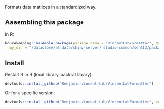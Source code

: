 Formats data matrices in a standardized way.

## Assembling this package
In R:
``` r
housekeeping::assemble_package(package_name = "VincentLabFormatter", my_version = "0.0-1",
  my_dir = "/datastore/alldata/shiny-server/rstudio-common/sent13/packages/VincentLabFormatter")
```

## Install
Restart R
In R (local library, packrat library):
``` r
devtools::install_github("Benjamin-Vincent-Lab/VincentLabFormatter")
```

Or for a specific version:
``` r
devtools::install_github("Benjamin-Vincent-Lab/VincentLabFormatter", ref = "0.0-1")
```
